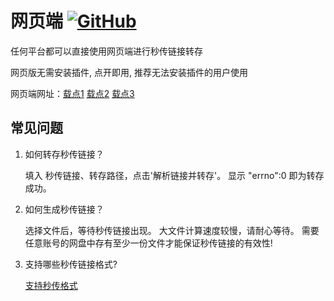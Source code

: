 # 网页端 [![GitHub](https://img.shields.io/badge/-GitHub-24292f?style=plastic&logo=GitHub&logoColor=ffffff)](https://github.com/mengzonefire/baidupan-rapidupload)

任何平台都可以直接使用网页端进行秒传链接转存

网页版无需安装插件, 点开即用,  推荐无法安装插件的用户使用

网页端网址：[载点1](https://rapidacg.gmgard.moe/) [载点2](https://mengzonefire.github.io/baidupan-rapidupload) [载点3](https://mengzonefire.code.misakanet.cn/baidupan-rapidupload)

## 常见问题

1. 如何转存秒传链接？

    填入 秒传链接、转存路径，点击'解析链接并转存'。
    显示 "errno":0 即为转存成功。

2. 如何生成秒传链接？

    选择文件后，等待秒传链接出现。
    大文件计算速度较慢，请耐心等待。
    需要任意账号的网盘中存有至少一份文件才能保证秒传链接的有效性!

3. 支持哪些秒传链接格式?

    [支持秒传格式](/document/Info/秒传格式.md)
